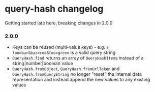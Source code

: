 # query-hash changelog
Getting started late here, breaking changes in 2.0.0

### 2.0.0
* Keys can be reused (multi-value keys) - e.g. `?foo=bar&baz=red&foo=green` is a valid query string
* `QueryHash.find` returns an array of `QueryHashItem`s instead of a string|number|boolean value
* `QueryHash.fromObject`, `QueryHash.fromUrlToken` and `QueryHash.fromQueryString` no longer "reset" the internal data representation and instead append the new values to any existing values
